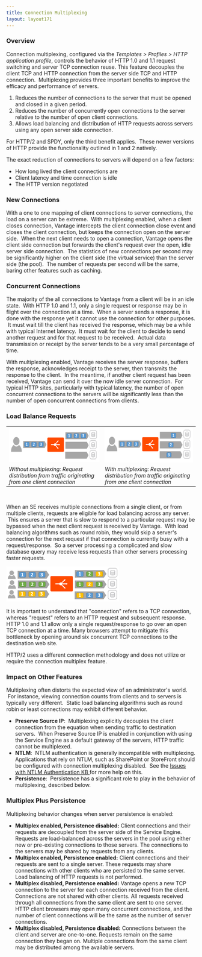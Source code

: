 ```yaml
---
title: Connection Multiplexing
layout: layout171
---
```

### Overview

Connection multiplexing, configured via the *Templates > Profiles > HTTP application profile*, controls the behavior of HTTP 1.0 and 1.1 request switching and server TCP connection reuse. This feature decouples the client TCP and HTTP connection from the server side TCP and HTTP connection.  Multiplexing provides three important benefits to improve the efficacy and performance of servers.
<ol> 
 <li>Reduces the number of connections to the server that must be opened and closed in a given period.</li> 
 <li>Reduces the number of concurrently open connections to the server relative to the number of open client connections.</li> 
 <li>Allows load balancing and distribution of HTTP requests across servers using any open server side connection.</li> 
</ol> 

For HTTP/2 and SPDY, only the third benefit applies.  These newer versions of HTTP provide the functionality outlined in 1 and 2 natively.

The exact reduction of connections to servers will depend on a few factors:

* How long lived the client connections are
* Client latency and time connection is idle
* The HTTP version negotiated 

### New Connections

With a one to one mapping of client connections to server connections, the load on a server can be extreme.  With multiplexing enabled, when a client closes connection, Vantage intercepts the client connection close event and closes the client connection, but keeps the connection open on the server side.  When the next client needs to open a connection, Vantage opens the client side connection but forwards the client's request over the open, idle server side connection.  The statistics of new connections per second may be significantly higher on the client side (the virtual service) than the server side (the pool).  The number of requests per second will be the same, baring other features such as caching.

### Concurrent Connections

The majority of the all connections to Vantage from a client will be in an idle state.  With HTTP 1.0 and 1.1, only a single request or response may be in flight over the connection at a time.  When a server sends a response, it is done with the response yet it cannot use the connection for other purposes.  It must wait till the client has received the response, which may be a while with typical Internet latency.  It must wait for the client to decide to send another request and for that request to be received.  Actual data transmission or receipt by the server tends to be a very small percentage of time.

With multiplexing enabled, Vantage receives the server response, buffers the response, acknowledges receipt to the server, then transmits the response to the client.  In the meantime, if another client request has been received, Vantage can send it over the now idle server connection.  For typical HTTP sites, particularly with typical latency, the number of open concurrent connections to the servers will be significantly less than the number of open concurrent connections from clients.

### Load Balance Requests

<table class=" table table-bordered table-hover">  
<tbody>   
<tr>   
<td><a href="img/Multiplex-1.png"><img class="alignnone size-full wp-image-11473" src="img/Multiplex-1.png" alt="Multiplex-1" width="300" height="91"></a></td>
<td><a href="img/Multiplex-2.png"><img class="alignnone size-medium wp-image-11474" src="img/Multiplex-2.png" alt="Multiplex-2" width="300" height="94"></a></td>
</tr>
<tr>   
<td><em>Without multiplexing:  Request distribution from traffic originating from one client connection</em></td>
<td><em>With multiplexing:  Request distribution from traffic originating from one client connection</em></td>
</tr>
</tbody>
</table> 

 

When an SE receives multiple connections from a single client, or from multiple clients, requests are eligible for load balancing across any server.  This ensures a server that is slow to respond to a particular request may be bypassed when the next client request is received by Vantage.  With load balancing algorithms such as round robin, they would skip a server's connection for the next request if that connection is currently busy with a request/response.  So a server processing a complicated and slow database query may receive less requests than other servers processing faster requests.

<a href="img/Multiplex-3.png"><img class="alignnone size-full wp-image-11479" src="img/Multiplex-3.png" alt="Multiplex-3" width="300" height="93"></a>

It is important to understand that "connection" refers to a TCP connection, whereas "request" refers to an HTTP request and subsequent response. HTTP 1.0 and 1.1 allow only a single request/response to go over an open TCP connection at a time. Many browsers attempt to mitigate this bottleneck by opening around six concurrent TCP connections to the destination web site.

HTTP/2 uses a different connection methodology and does not utilize or require the connection multiplex feature.

### Impact on Other Features

Multiplexing often distorts the expected view of an administrator's world.  For instance, viewing connection counts from clients and to servers is typically very different.  Static load balancing algorithms such as round robin or least connections may exhibit different behavior.

* **Preserve Source IP**:  Multiplexing explicitly decouples the client connection from the equation when sending traffic to destination servers.  When Preserve Source IP is enabled in conjunction with using the Service Engine as a default gateway of the servers, HTTP traffic cannot be multiplexed.
* **NTLM**:  NTLM authentication is generally incompatible with multiplexing. Applications that rely on NTLM, such as SharePoint or StoreFront should be configured with connection multiplexing disabled.  See the <a href="{% vpath %}/issues-with-ntlm-authentication/">Issues with NTLM Authentication KB </a>for more help on this.
* **Persistence**:  Persistence has a significant role to play in the behavior of multiplexing, described below. 

### Multiplex Plus Persistence

Multiplexing behavior changes when server persistence is enabled:

* **Multiplex enabled, Persistence disabled:** Client connections and their requests are decoupled from the server side of the Service Engine. Requests are load-balanced across the servers in the pool using either new or pre-existing connections to those servers. The connections to the servers may be shared by requests from any clients.
* **Multiplex enabled, Persistence enabled:** Client connections and their requests are sent to a single server. These requests may share connections with other clients who are persisted to the same server. Load balancing of HTTP requests is not performed.
* **Multiplex disabled, Persistence enabled:** Vantage opens a new TCP connection to the server for each connection received from the client. Connections are not shared with other clients. All requests received through all connections from the same client are sent to one server. HTTP client browsers may open many concurrent connections, and the number of client connections will be the same as the number of server connections.
* **Multiplex disabled, Persistence disabled:** Connections between the client and server are one-to-one. Requests remain on the same connection they began on. Multiple connections from the same client may be distributed among the available servers. 